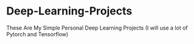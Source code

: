 # Deep-Learning-Projects
These Are My Simple Personal Deep Learning Projects (I will use a lot of Pytorch and Tensorflow)
